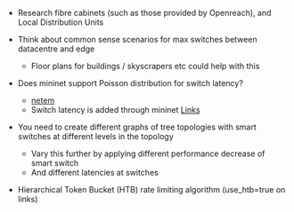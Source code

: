 * Research fibre cabinets (such as those provided by Openreach), and Local Distribution Units
* Think about common sense scenarios for max switches between datacentre and edge
    * Floor plans for buildings / skyscrapers etc could help with this
* Does mininet support Poisson distribution for switch latency?
    * [netem](https://wiki.linuxfoundation.org/networking/netem#delay_distribution)
    * Switch latency is added through mininet [Links](http://mininet.org/api/classmininet_1_1link_1_1Link.html)
* You need to create different graphs of tree topologies with smart switches at different levels in the topology
    * Vary this further by applying different performance decrease of smart switch
    * And different latencies at switches

* Hierarchical Token Bucket (HTB) rate limiting algorithm (use_htb=true on links)
